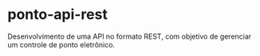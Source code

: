 # ponto-api-rest
Desenvolvimento de uma API no formato REST, com objetivo de gerenciar um controle de ponto eletrônico. 

